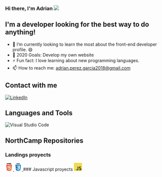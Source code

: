 ### Hi there, I'm Adrian <img src="https://media.giphy.com/media/hvRJCLFzcasrR4ia7z/giphy.gif" width="25px">

## I'm a developer looking for the best way to do anything!
- 🌱 I’m currently looking to learn the most about the front-end developer profile. 😄
- 🥅 2020 Goals: Develop my own website 
- ⚡ Fun fact: I love learning about new programming languages.
- 📫 How to reach me: adrian.perez.garcia2018@gmail.com

## Contact with me
<a href="https://www.linkedin.com/in/adrian-p%C3%A9rez-garcia-693b86144" target="_blank">
  <img  alt="LinkedIn" width="25px" src="https://cdn.jsdelivr.net/npm/simple-icons@v3/icons/linkedin.svg"/>
</a>

<br/>

## Languages and Tools

<img alt="Visual Studio Code" width="25px" src="https://cdn.jsdelivr.net/npm/simple-icons@v3/icons/visualstudiocode.svg"/>


<br/>

## NorthCamp Repositories

### Landings proyects
<a href="https://github.com/Rub4l1to/Landings" target="_blank">
  <img  alt="HTML5" width="25px" src="https://raw.githubusercontent.com/github/explore/80688e429a7d4ef2fca1e82350fe8e3517d3494d/topics/html/html.png" />
  <img  alt="CSS3" width="25px" src="https://raw.githubusercontent.com/github/explore/80688e429a7d4ef2fca1e82350fe8e3517d3494d/topics/css/css.png" />
</a>
### Javascript proyects
<a href="https://github.com/Rub4l1to/NC_JS" target="_blank">
  <img alt="JavaScript" width="26px" src="https://raw.githubusercontent.com/github/explore/80688e429a7d4ef2fca1e82350fe8e3517d3494d/topics/javascript/javascript.png" />
</a>
